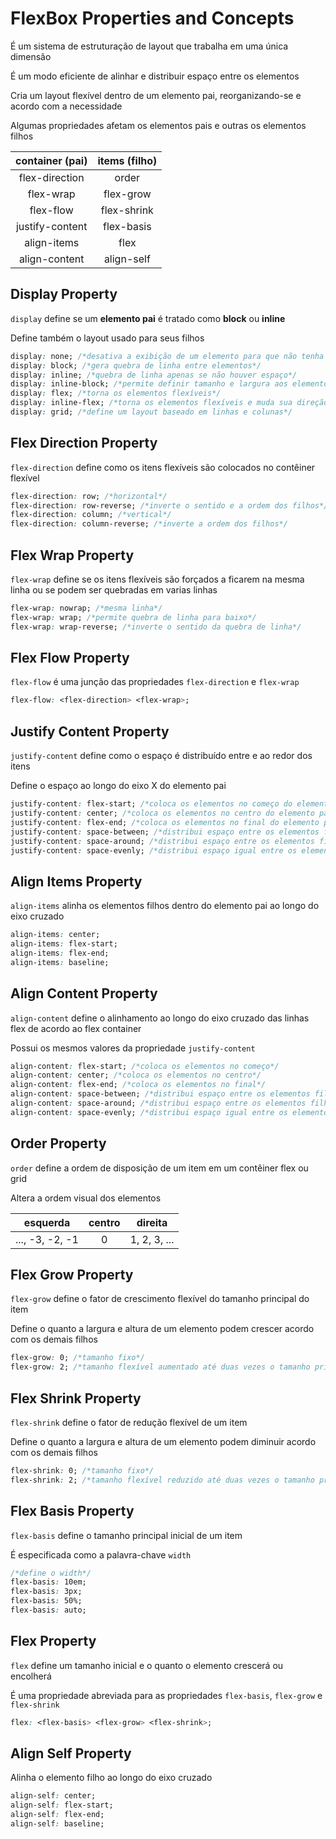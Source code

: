 # FlexBox Properties and Concepts

É um sistema de estruturação de layout que trabalha em uma única dimensão

É um modo eficiente de alinhar e distribuir espaço entre os elementos

Cria um layout flexível dentro de um elemento pai, reorganizando-se e acordo com a necessidade

Algumas propriedades afetam os elementos pais e outras os elementos filhos

| container (pai) | items (filho) |
|:---------------:|:-------------:|
| flex-direction  | order         |
| flex-wrap       | flex-grow     |
| flex-flow       | flex-shrink   |
| justify-content | flex-basis    |
| align-items     | flex          |
| align-content   | align-self    |

## Display Property

`display` define se um **elemento pai** é tratado como **block** ou **inline** 

Define também o layout usado para seus filhos

```css
display: none; /*desativa a exibição de um elemento para que não tenha efeito no layout*/
display: block; /*gera quebra de linha entre elementos*/
display: inline; /*quebra de linha apenas se não houver espaço*/
display: inline-block; /*permite definir tamanho e largura aos elementos*/
display: flex; /*torna os elementos flexíveis*/
display: inline-flex; /*torna os elementos flexíveis e muda sua direção*/
display: grid; /*define um layout baseado em linhas e colunas*/
```

## Flex Direction Property

`flex-direction` define como os itens flexíveis são colocados no contêiner flexível

```css
flex-direction: row; /*horizontal*/
flex-direction: row-reverse; /*inverte o sentido e a ordem dos filhos*/
flex-direction: column; /*vertical*/
flex-direction: column-reverse; /*inverte a ordem dos filhos*/
```

## Flex Wrap Property

`flex-wrap` define se os itens flexíveis são forçados a ficarem na mesma linha ou se podem ser quebradas em varias linhas

```css
flex-wrap: nowrap; /*mesma linha*/
flex-wrap: wrap; /*permite quebra de linha para baixo*/
flex-wrap: wrap-reverse; /*inverte o sentido da quebra de linha*/
```

## Flex Flow Property

`flex-flow` é uma junção das propriedades `flex-direction` e `flex-wrap`

```css
flex-flow: <flex-direction> <flex-wrap>;
```

## Justify Content Property

`justify-content` define como o espaço é distribuído entre e ao redor dos itens

Define o espaço ao longo do eixo X do elemento pai

```css
justify-content: flex-start; /*coloca os elementos no começo do elemento pai*/
justify-content: center; /*coloca os elementos no centro do elemento pai*/
justify-content: flex-end; /*coloca os elementos no final do elemento pai*/
justify-content: space-between; /*distribui espaço entre os elementos filhos, apenas entre eles*/
justify-content: space-around; /*distribui espaço entre os elementos filhos e entre a esquerda e a direita*/
justify-content: space-evenly; /*distribui espaço igual entre os elementos*/
```

## Align Items Property

`align-items` alinha os elementos filhos dentro do elemento pai ao longo do eixo cruzado

```css
align-items: center;
align-items: flex-start;
align-items: flex-end;
align-items: baseline;
```

## Align Content Property

`align-content` define o alinhamento ao longo do eixo cruzado das linhas flex de acordo ao flex container

Possui os mesmos valores da propriedade `justify-content`

```css
align-content: flex-start; /*coloca os elementos no começo*/
align-content: center; /*coloca os elementos no centro*/
align-content: flex-end; /*coloca os elementos no final*/
align-content: space-between; /*distribui espaço entre os elementos filhos, apenas entre eles*/
align-content: space-around; /*distribui espaço entre os elementos filhos e entre a esquerda e a direita*/
align-content: space-evenly; /*distribui espaço igual entre os elementos*/
```

## Order Property

`order` define a ordem de disposição de um item em um contêiner flex ou grid

Altera a ordem visual dos elementos 

|esquerda|centro|direita|
|:------:|:----:|:-----:|
|..., -3, -2, -1| 0    |1, 2, 3, ... |

## Flex Grow Property

`flex-grow` define o fator de crescimento flexível do tamanho principal do item

Define o quanto a largura e altura de um elemento podem crescer acordo com os demais filhos

```css
flex-grow: 0; /*tamanho fixo*/
flex-grow: 2; /*tamanho flexível aumentado até duas vezes o tamanho principal*/
```

## Flex Shrink Property

`flex-shrink` define o fator de redução flexível de um item

Define o quanto a largura e altura de um elemento podem diminuir acordo com os demais filhos

```css
flex-shrink: 0; /*tamanho fixo*/
flex-shrink: 2; /*tamanho flexível reduzido até duas vezes o tamanho principal*/
```

## Flex Basis Property

`flex-basis` define o tamanho principal inicial de um item

É especificada como a palavra-chave `width`

```css
/*define o width*/
flex-basis: 10em;
flex-basis: 3px;
flex-basis: 50%;
flex-basis: auto;
```

## Flex Property

`flex` define um tamanho inicial e o quanto o elemento crescerá ou encolherá

É uma propriedade abreviada para as propriedades `flex-basis`, `flex-grow` e `flex-shrink`

```css
flex: <flex-basis> <flex-grow> <flex-shrink>;
```

## Align Self Property

Alinha o elemento filho ao longo do eixo cruzado

```css
align-self: center;
align-self: flex-start;
align-self: flex-end;
align-self: baseline;
```